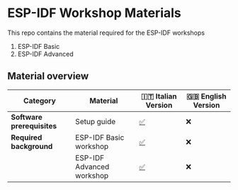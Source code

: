 # ESP-IDF Workshop Materials

This repo contains the material required for the ESP-IDF workshops
1. ESP-IDF Basic
2. ESP-IDF Advanced

## Material overview
| Category              | Material                  | 🇮🇹 Italian Version | 🇬🇧 English Version |
|------------------------|---------------------------|--------------------|--------------------|
| **Software prerequisites** | Setup guide               | [✅](./it/setup/README.md) | ❌ |
| **Required background** | ESP-IDF Basic workshop    | [✅]() | ❌ |
|                        | ESP-IDF Advanced workshop | [✅]() | ❌ |

